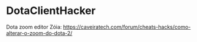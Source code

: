 # DotaClientHacker
Dota zoom editor
 Zóia: https://caveiratech.com/forum/cheats-hacks/como-alterar-o-zoom-do-dota-2/
